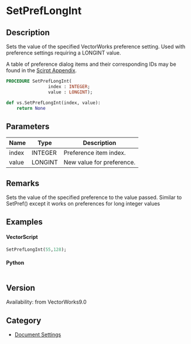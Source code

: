 # SetPrefLongInt

## Description
Sets the value of the specified VectorWorks preference setting. Used with preference settings requiring a LONGINT value.

A table of preference dialog items and their corresponding IDs may be found in the [Scirpt Appendix](../Appendix/pages/Appendix%20F%20-%20Preference%20Selectors.md).

```pascal
PROCEDURE SetPrefLongInt(
				index : INTEGER;
				value : LONGINT);
```

```python
def vs.SetPrefLongInt(index, value):
    return None
```

## Parameters
|Name|Type|Description|
|---|---|---|
|index|INTEGER|Preference item index.|
|value|LONGINT|New value for preference.|

## Remarks
Sets the value of the specified preference to the value passed.   Similar to SetPref() except it works on preferences for long integer values

## Examples
#### VectorScript ####
```pascal
SetPrefLongInt(55,128);
```
#### Python ####
```python

```

## Version
Availability: from VectorWorks9.0

## Category
* [Document Settings](../Categories/Document%20Settings.md)
